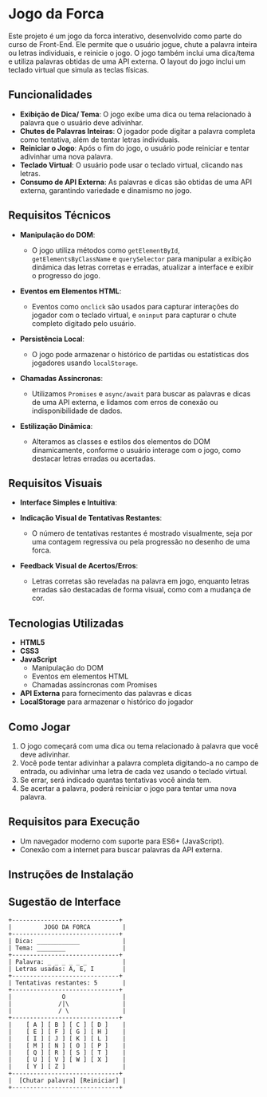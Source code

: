 # Jogo da Forca

Este projeto é um jogo da forca interativo, desenvolvido como parte do curso de Front-End. Ele permite que o usuário jogue, chute a palavra inteira ou letras individuais, e reinicie o jogo. O jogo também inclui uma dica/tema e utiliza palavras obtidas de uma API externa. O layout do jogo inclui um teclado virtual que simula as teclas físicas.

## Funcionalidades

- **Exibição de Dica/ Tema**: O jogo exibe uma dica ou tema relacionado à palavra que o usuário deve adivinhar.
- **Chutes de Palavras Inteiras**: O jogador pode digitar a palavra completa como tentativa, além de tentar letras individuais.
- **Reiniciar o Jogo**: Após o fim do jogo, o usuário pode reiniciar e tentar adivinhar uma nova palavra.
- **Teclado Virtual**: O usuário pode usar o teclado virtual, clicando nas letras.
- **Consumo de API Externa**: As palavras e dicas são obtidas de uma API externa, garantindo variedade e dinamismo no jogo.

## Requisitos Técnicos

- **Manipulação do DOM**:
  - O jogo utiliza métodos como `getElementById`, `getElementsByClassName` e `querySelector` para manipular a exibição dinâmica das letras corretas e erradas, atualizar a interface e exibir o progresso do jogo.
- **Eventos em Elementos HTML**:

  - Eventos como `onclick` são usados para capturar interações do jogador com o teclado virtual, e `oninput` para capturar o chute completo digitado pelo usuário.

- **Persistência Local**:

  - O jogo pode armazenar o histórico de partidas ou estatísticas dos jogadores usando `localStorage`.

- **Chamadas Assíncronas**:

  - Utilizamos `Promises` e `async/await` para buscar as palavras e dicas de uma API externa, e lidamos com erros de conexão ou indisponibilidade de dados.

- **Estilização Dinâmica**:
  - Alteramos as classes e estilos dos elementos do DOM dinamicamente, conforme o usuário interage com o jogo, como destacar letras erradas ou acertadas.

## Requisitos Visuais

- **Interface Simples e Intuitiva**:
- **Indicação Visual de Tentativas Restantes**:

  - O número de tentativas restantes é mostrado visualmente, seja por uma contagem regressiva ou pela progressão no desenho de uma forca.

- **Feedback Visual de Acertos/Erros**:
  - Letras corretas são reveladas na palavra em jogo, enquanto letras erradas são destacadas de forma visual, como com a mudança de cor.

## Tecnologias Utilizadas

- **HTML5**
- **CSS3**
- **JavaScript**
  - Manipulação do DOM
  - Eventos em elementos HTML
  - Chamadas assíncronas com Promises
- **API Externa** para fornecimento das palavras e dicas
- **LocalStorage** para armazenar o histórico do jogador

## Como Jogar

1. O jogo começará com uma dica ou tema relacionado à palavra que você deve adivinhar.
2. Você pode tentar adivinhar a palavra completa digitando-a no campo de entrada, ou adivinhar uma letra de cada vez usando o teclado virtual.
3. Se errar, será indicado quantas tentativas você ainda tem.
4. Se acertar a palavra, poderá reiniciar o jogo para tentar uma nova palavra.

## Requisitos para Execução

- Um navegador moderno com suporte para ES6+ (JavaScript).
- Conexão com a internet para buscar palavras da API externa.

## Instruções de Instalação

## Sugestão de Interface

```plaintext
+------------------------------+
|         JOGO DA FORCA         |
+------------------------------+
| Dica: ____________            |
| Tema: ________                |
+------------------------------+
| Palavra: _ _ _ _ _ _          |
| Letras usadas: A, E, I        |
+------------------------------+
| Tentativas restantes: 5       |
+------------------------------+
|              O                |
|             /|\               |
|             / \               |
+------------------------------+
|    [ A ] [ B ] [ C ] [ D ]    |
|    [ E ] [ F ] [ G ] [ H ]    |
|    [ I ] [ J ] [ K ] [ L ]    |
|    [ M ] [ N ] [ O ] [ P ]    |
|    [ Q ] [ R ] [ S ] [ T ]    |
|    [ U ] [ V ] [ W ] [ X ]    |
|    [ Y ] [ Z ]                |
+------------------------------+
|  [Chutar palavra] [Reiniciar] |
+------------------------------+
```
